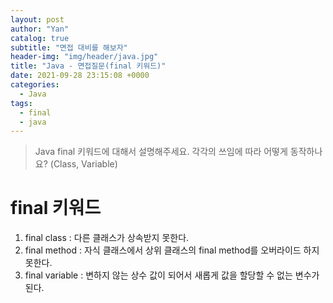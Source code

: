 ```yaml
---
layout: post
author: "Yan"
catalog: true
subtitle: "면접 대비를 해보자"
header-img: "img/header/java.jpg"
title: "Java - 면접질문(final 키워드)"
date: 2021-09-28 23:15:08 +0000
categories:
  - Java
tags:
  - final
  - java
---
```


> Java final 키워드에 대해서 설명해주세요. 각각의 쓰임에 따라 어떻게 동작하나요? (Class, Variable)

# final 키워드

1. final class : 다른 클래스가 상속받지 못한다.
2. final method : 자식 클래스에서 상위 클래스의 final method를 오버라이드 하지 못한다.
3. final variable : 변하지 않는 상수 값이 되어서 새롭게 값을 할당할 수 없는 변수가 된다.


